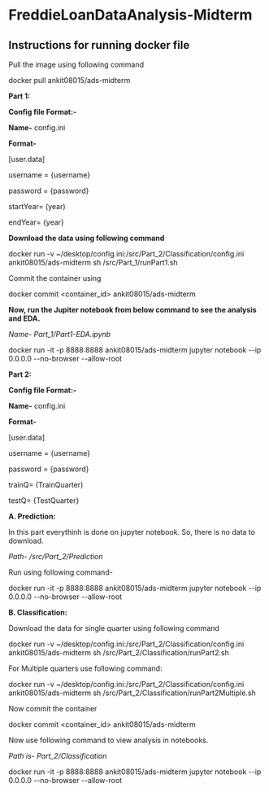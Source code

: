 # FreddieLoanDataAnalysis-Midterm

## Instructions for running docker file 

Pull the image using following command

docker pull ankit08015/ads-midterm

**Part 1:**

**Config file Format:-**

**Name-** config.ini

**Format-**

\[user.data\]

username = {username}

password = {password}

startYear= (year)

endYear= {year}

**Download the data using following command**

docker run -v
\~/desktop/config.ini:/src/Part\_2/Classification/config.ini
ankit08015/ads-midterm sh /src/Part\_1/runPart1.sh

Commit the container using

docker commit \<container\_id\> ankit08015/ads-midterm

**Now, run the Jupiter notebook from below command to see the analysis
and EDA.**

*Name- Part\_1/Part1-EDA.ipynb*

docker run -it -p 8888:8888 ankit08015/ads-midterm jupyter notebook \--ip
0.0.0.0 \--no-browser \--allow-root

**Part 2:**

**Config file Format:-**

**Name-** config.ini

**Format-**

\[user.data\]

username = {username}

password = {password}

trainQ= (TrainQuarter)

testQ= {TestQuarter}

**A. Prediction:**

In this part everythinh is done on jupyter notebook. So, there is no data to download.

*Path- /src/Part\_2/Prediction*

Run using following command-

docker run -it -p 8888:8888 ankit08015/ads-midterm jupyter notebook \--ip
0.0.0.0 \--no-browser \--allow-root


**B. Classification:**

Download the data for single quarter using following command

docker run -v
\~/desktop/config.ini:/src/Part\_2/Classification/config.ini
ankit08015/ads-midterm sh /src/Part\_2/Classification/runPart2.sh

For Multiple quarters use following command:

docker run -v
\~/desktop/config.ini:/src/Part\_2/Classification/config.ini
ankit08015/ads-midterm sh
/src/Part\_2/Classification/runPart2Multiple.sh

Now commit the container

docker commit \<container\_id\> ankit08015/ads-midterm

Now use following command to view analysis in notebooks.

*Path is- Part\_2/Classification*

docker run -it -p 8888:8888 ankit08015/ads-midterm jupyter notebook \--ip
0.0.0.0 \--no-browser \--allow-root
